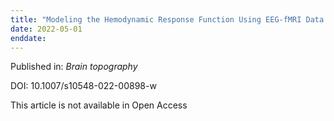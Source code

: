 ```yaml
---
title: "Modeling the Hemodynamic Response Function Using EEG-fMRI Data During Eyes-Open Resting-State Conditions and Motor Task Execution."
date: 2022-05-01
enddate:
---
```


Published in: *Brain topography*

DOI: 10.1007/s10548-022-00898-w

This article is not available in Open Access


